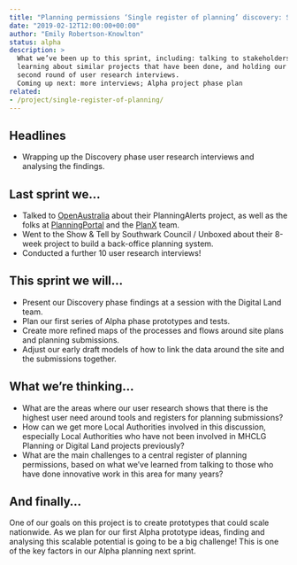 ```yaml
---
title: "Planning permissions ‘Single register of planning’ discovery: Sprint notes 29 Jan - 12 Feb 2019"
date: "2019-02-12T12:00:00+00:00"
author: "Emily Robertson-Knowlton"
status: alpha
description: >
  What we’ve been up to this sprint, including: talking to stakeholders,
  learning about similar projects that have been done, and holding our
  second round of user research interviews.
  Coming up next: more interviews; Alpha project phase plan
related:
- /project/single-register-of-planning/
---
```


## Headlines

* Wrapping up the Discovery phase user research interviews and analysing the findings.

## Last sprint we…

* Talked to [OpenAustralia](https://www.openaustralia.org.au/) about their PlanningAlerts project,
   as well as the folks at [PlanningPortal](https://www.planningportal.co.uk/) and the [PlanX](https://www.planx.uk/) team.
* Went to the Show & Tell by Southwark Council / Unboxed about their 8-week project to build a back-office planning system.
* Conducted a further 10 user research interviews!

## This sprint we will…

* Present our Discovery phase findings at a session with the Digital Land team.
* Plan our first series of Alpha phase prototypes and tests.
* Create more refined maps of the processes and flows around site plans and planning submissions.
* Adjust our early draft models of how to link the data around the site and the submissions together.

## What we’re thinking…

* What are the areas where our user research shows that there is the highest user need
   around tools and registers for planning submissions?
* How can we get more Local Authorities involved in this discussion, especially Local Authorities
   who have not been involved in MHCLG Planning or Digital Land projects previously?
* What are the main challenges to a central register of planning permissions,
   based on what we’ve learned from talking to those who have done innovative work in this area for many years?

## And finally…

One of our goals on this project is to create prototypes that could scale nationwide. As we plan for our first Alpha prototype ideas, finding and analysing this scalable potential is going to be a big challenge! This is one of the key factors in our Alpha planning next sprint.
